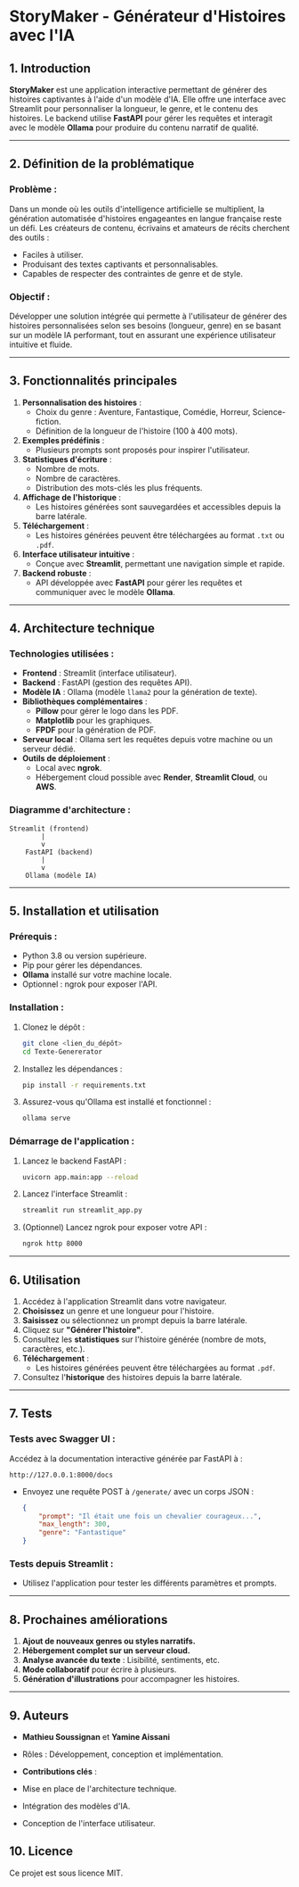 # **StoryMaker - Générateur d'Histoires avec l'IA**

## **1. Introduction**

**StoryMaker** est une application interactive permettant de générer des histoires captivantes à l'aide d'un modèle d'IA. Elle offre une interface avec Streamlit pour personnaliser la longueur, le genre, et le contenu des histoires. Le backend utilise **FastAPI** pour gérer les requêtes et interagit avec le modèle **Ollama** pour produire du contenu narratif de qualité.

---

## **2. Définition de la problématique**

### **Problème :**

Dans un monde où les outils d'intelligence artificielle se multiplient, la génération automatisée d'histoires engageantes en langue française reste un défi. Les créateurs de contenu, écrivains et amateurs de récits cherchent des outils :

- Faciles à utiliser.
- Produisant des textes captivants et personnalisables.
- Capables de respecter des contraintes de genre et de style.

### **Objectif :**

Développer une solution intégrée qui permette à l'utilisateur de générer des histoires personnalisées selon ses besoins (longueur, genre) en se basant sur un modèle IA performant, tout en assurant une expérience utilisateur intuitive et fluide.

---

## **3. Fonctionnalités principales**

1. **Personnalisation des histoires** :
   - Choix du genre : Aventure, Fantastique, Comédie, Horreur, Science-fiction.
   - Définition de la longueur de l'histoire (100 à 400 mots).
2. **Exemples prédéfinis** :
   - Plusieurs prompts sont proposés pour inspirer l'utilisateur.
3. **Statistiques d'écriture** :
   - Nombre de mots.
   - Nombre de caractères.
   - Distribution des mots-clés les plus fréquents.
4. **Affichage de l'historique** :
   - Les histoires générées sont sauvegardées et accessibles depuis la barre latérale.
5. **Téléchargement** :
   - Les histoires générées peuvent être téléchargées au format `.txt` ou `.pdf`.
6. **Interface utilisateur intuitive** :
   - Conçue avec **Streamlit**, permettant une navigation simple et rapide.
7. **Backend robuste** :
   - API développée avec **FastAPI** pour gérer les requêtes et communiquer avec le modèle **Ollama**.

---

## **4. Architecture technique**

### **Technologies utilisées** :

- **Frontend** : Streamlit (interface utilisateur).
- **Backend** : FastAPI (gestion des requêtes API).
- **Modèle IA** : Ollama (modèle `llama2` pour la génération de texte).
- **Bibliothèques complémentaires** :
  - **Pillow** pour gérer le logo dans les PDF.
  - **Matplotlib** pour les graphiques.
  - **FPDF** pour la génération de PDF.
- **Serveur local** : Ollama sert les requêtes depuis votre machine ou un serveur dédié.
- **Outils de déploiement** :
  - Local avec **ngrok**.
  - Hébergement cloud possible avec **Render**, **Streamlit Cloud**, ou **AWS**.

### **Diagramme d'architecture** :

```plaintext
Streamlit (frontend)
        |
        v
    FastAPI (backend)
        |
        v
    Ollama (modèle IA)
```

---

## **5. Installation et utilisation**

### **Prérequis** :

- Python 3.8 ou version supérieure.
- Pip pour gérer les dépendances.
- **Ollama** installé sur votre machine locale.
- Optionnel : ngrok pour exposer l'API.

### **Installation** :

1. Clonez le dépôt :
   ```bash
   git clone <lien_du_dépôt>
   cd Texte-Genererator
   ```
2. Installez les dépendances :
   ```bash
   pip install -r requirements.txt
   ```
3. Assurez-vous qu'Ollama est installé et fonctionnel :
   ```bash
   ollama serve
   ```

### **Démarrage de l'application** :

1. Lancez le backend FastAPI :
   ```bash
   uvicorn app.main:app --reload
   ```
2. Lancez l'interface Streamlit :
   ```bash
   streamlit run streamlit_app.py
   ```
3. (Optionnel) Lancez ngrok pour exposer votre API :
   ```bash
   ngrok http 8000
   ```

---

## **6. Utilisation**

1. Accédez à l'application Streamlit dans votre navigateur.
2. **Choisissez** un genre et une longueur pour l'histoire.
3. **Saisissez** ou sélectionnez un prompt depuis la barre latérale.
4. Cliquez sur **"Générer l'histoire"**.
5. Consultez les **statistiques** sur l'histoire générée (nombre de mots, caractères, etc.).
6. **Téléchargement** :
   - Les histoires générées peuvent être téléchargées au format `.pdf`.
7. Consultez l'**historique** des histoires depuis la barre latérale.

---

## **7. Tests**

### **Tests avec Swagger UI** :

Accédez à la documentation interactive générée par FastAPI à :

```
http://127.0.0.1:8000/docs
```

- Envoyez une requête POST à `/generate/` avec un corps JSON :
  ```json
  {
      "prompt": "Il était une fois un chevalier courageux...",
      "max_length": 300,
      "genre": "Fantastique"
  }
  ```

### **Tests depuis Streamlit** :

- Utilisez l'application pour tester les différents paramètres et prompts.

---

## **8. Prochaines améliorations**

1. **Ajout de nouveaux genres ou styles narratifs.**
2. **Hébergement complet sur un serveur cloud.**
3. **Analyse avancée du texte** : Lisibilité, sentiments, etc.
4. **Mode collaboratif** pour écrire à plusieurs.
5. **Génération d'illustrations** pour accompagner les histoires.

---

## **9. Auteurs**

- **Mathieu Soussignan** et **Yamine Aissani**

- Rôles : Développement, conception et implémentation.

- **Contributions clés** :

- Mise en place de l'architecture technique.

- Intégration des modèles d'IA.

- Conception de l'interface utilisateur.

## **10. Licence**

Ce projet est sous licence MIT.